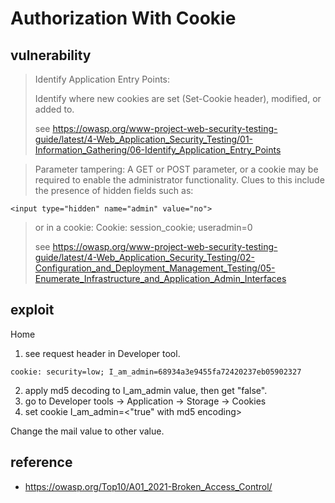 # Authorization With Cookie

## vulnerability
> Identify Application Entry Points:
> 
> Identify where new cookies are set (Set-Cookie header), modified, or added to.
> 
> see https://owasp.org/www-project-web-security-testing-guide/latest/4-Web_Application_Security_Testing/01-Information_Gathering/06-Identify_Application_Entry_Points

> Parameter tampering: A GET or POST parameter, or a cookie may be required to enable the administrator functionality. Clues to this include the presence of hidden fields such as:
```
<input type="hidden" name="admin" value="no">
```
> or in a cookie:
> Cookie: session_cookie; useradmin=0
>
> see https://owasp.org/www-project-web-security-testing-guide/latest/4-Web_Application_Security_Testing/02-Configuration_and_Deployment_Management_Testing/05-Enumerate_Infrastructure_and_Application_Admin_Interfaces

## exploit
Home

1. see request header in Developer tool.
```
cookie: security=low; I_am_admin=68934a3e9455fa72420237eb05902327
```
2. apply md5 decoding to I_am_admin value, then get "false".
3. go to Developer tools -> Application -> Storage -> Cookies
4. set cookie I_am_admin=<"true" with md5 encoding>


Change the mail value to other value.

## reference
* https://owasp.org/Top10/A01_2021-Broken_Access_Control/
